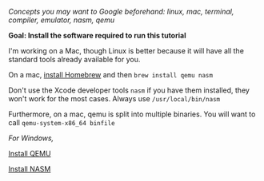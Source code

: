 *Concepts you may want to Google beforehand: linux, mac, terminal, compiler, emulator, nasm, qemu*

**Goal: Install the software required to run this tutorial**

I'm working on a Mac, though Linux is better because it will have all the standard tools already
available for you.

On a mac, [install Homebrew](http://brew.sh) and then `brew install qemu nasm`

Don't use the Xcode developer tools `nasm` if you have them installed, they won't work for the most cases. Always use `/usr/local/bin/nasm`

Furthermore, on a mac, qemu is split into multiple binaries. You will want
to call `qemu-system-x86_64 binfile`

*For Windows,*

[Install QEMU](https://qemu.weilnetz.de/w64/)

[Install NASM](http://www.nasm.us/pub/nasm/releasebuilds/2.13rc8/)
